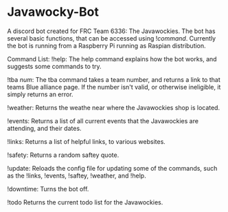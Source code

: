 # Javawocky-Bot
A discord bot created for FRC Team 6336: The Javawockies.
The bot has several basic functions, that can be accessed using !*command*.
Currently the bot is running from a Raspberry Pi running as Raspian distribution.

Command List:
!help:
The help command explains how the bot works, and suggests some commands to try.

!tba *num*:
The tba command takes a team number, and returns a link to that teams Blue alliance page. If the number isn't valid, or otherwise
ineligible, it simply returns an error.

!weather:
Returns the weathe near where the Javawockies shop is located.

!events:
Returns a list of all current events that the Javawockies are attending, and their dates.

!links:
Returns a list of helpful links, to various websites.

!safety:
Returns a random saftey quote. 

!update:
Reloads the config file for updating some of the commands, such as the !links, !events, !saftey, !weather, and !help.

!downtime: 
Turns the bot off.

!todo
Returns the current todo list for the Javawockies. 
